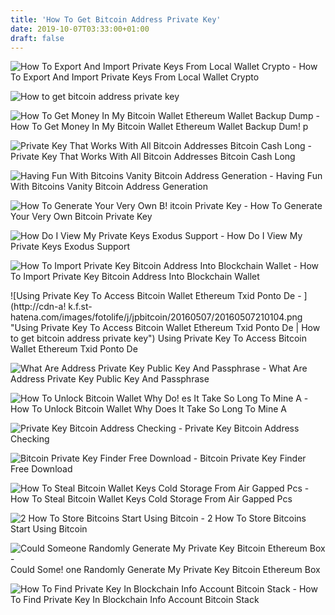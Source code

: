```yaml
---
title: 'How To Get Bitcoin Address Private Key'
date: 2019-10-07T03:33:00+01:00
draft: false
---
```


![How To Export And Import Private Keys From Local Wallet Crypto - ](https://cryptomining-blog.com/wp-content/uploads/2018/03/bitcoin-console.jpg "How To Export And Import Private Keys From Local Wallet Crypto | How to get bitcoin address private key") How To Export And Import Private Keys From Local Wallet Crypto

![How to get bitcoin address private key](https://miro.medium.com/max/1200/1*GI2NDJnhU14lBG-Fc0Magw.png "How to get bitcoin address private key") 

![How To Get Money In My Bitcoin Wallet Ethereum Wallet Backup Dump - ](https://cdn-images-1.medium.com/max/1600/1*aaXg9dMDrsFfkAWadDW3Cw.png "How To Get Money In My Bitcoin Wallet Ethereum Wallet Backup Dump | How to get bitcoin address private key") How To Get Money In My Bitcoin Wallet Ethereum Wallet Backup Dum! p

![Private Key That Works With All Bitcoin Addresses Bitcoin Cash Long - ](https://steemitimages.com/640x0/https://steemitimages.com/DQmVamEkJTv1WFANUjuX2VXPu9LgwF7P8yNYmvSTWNFmL3D/image.png "Private Key That Works With All Bitcoin Addresses Bitcoin Cash Long | How to get bitcoin address private key") Private Key That Works With All Bitcoin Addresses Bitcoin Cash Long

![Having Fun With Bitcoins Vanity Bitcoin Address Generation - ](https://miro.medium.com/max/1200/1*w5FM505Bjvvbkc30pwnTzQ.png "Having Fun With Bitcoins Vanity Bitcoin Address Generation | How to get bitcoin address private key") Having Fun With Bitcoins Vanity Bitcoin Address Generation

![How To Generate Your Very Own B!   itcoin Private Key - ](https://cdn-media-1.freecodecamp.org/images/y5eDywvm3A2NMywdEk2u6pQYUORSP42gtWr2 "How To Generate Your Very Own Bi!   tcoin Private Key | How to get bitcoin address private key") How To Generate Your Very Own Bitcoin Private Key

![How Do I View My Private Keys Exodus Support - ](https://d33v4339jhl8k0.cloudfront.net/docs/assets/59907929042863033a1bf144/images/5c7b343604286350d08890e8/file-fA66jpLjRJ.png "How Do I View My Private Keys Exodus Support | How to get bitcoin address private key") How Do I View My Private Keys Exodus Support

![How To Import Private Key Bitcoin Address Into Blockchain Wallet - ](http://online-blockchain.com/wp-content/uploads/2017/10/how-to-import-private-key-bitcoin-address-into_3-4-1024x576.jpg "How To Import Private Key Bitcoin Address Into Blockchain Wallet | How to get bitcoin address private key") How To Import Private Key Bitcoin Address Into Blockchain Wallet

![Using Private Key To Access Bitcoin Wallet Ethereum Txid Ponto De - ](http://cdn-a!   k.f.st-hatena.com/images/fotolife/j/jpbitcoin/20160507/20160507210104.png "Using Private Key To Access Bitcoin Wallet Ethereum Txid Ponto De | How to get bitcoin address private key") Using Private Key To Access Bitcoin Wallet Ethereum Txid Ponto De

![What Are Address Private Key Public Key And Passphrase - ](https://coinut.com/blog/posts/content/images/2019/01/image-3.png "What Are Address Private Key Public Key And Passphrase | How to get bitcoin address private key") What Are Address Private Key Public Key And Passphrase

![How To Unlock Bitcoin Wallet Why Do!   es It Take So Long To Mine A - ](https://image.slidesharecdn.com/montymetzgerinternetofvalue-171117215330/95/internet-of-value-unlocking-the-powers-of-the-crypto-revolution-41-638.jpg?cb\\\\u003d1510956580 "How To Unlock Bitcoin Wallet Wh!   y Does It Take So Long To Mine A | How to get bitcoin address private key") How To Unlock Bitcoin Wallet Why Does It Take So Long To Mine A

![Private Key Bitcoin Address Checking - ](https://news-cdn.softpedia.com/images/news2/Check-If-Your-Bitcoin-Private-Key-Has-Been-Stolen-407014-2.png "Private Key Bitcoin Address Checking | How to get bitcoin address private key") Private Key Bitcoin Address Checking

![Bitcoin Private Key Finder Free Download - ](http://starexpress.at/img/2613f819816cdfdf84f77ed6cdf86f09.png "Bitcoin Private Key Finder Free Download | How to get bitcoin address private key") Bitcoin Private Key Finder Free Download

![How To Steal Bitcoin Wallet Keys Cold Storage From Air Gapped Pcs - ](https://1.bp.blogspot.com/-d5VoBEnyx3U/Wt5ez6W6xdI/AAAAAAAAwZY/fprLzp3pxK8Nsgg0BhhPxdjB9fPOZM_GQCLcBGAs/s728-e100/steal-bitcoin-keys.png "How To Steal Bitcoin Wallet Keys Cold Storage From Air Gapped Pcs | How to get bitcoin address private key") How To Steal Bitcoin Wallet Keys Cold Storage From Air Gapped Pcs

![2 How To Store Bitcoins Start Using Bitcoin - ](https://i1.wp.com/startusingbitcoin.com/wp-content/uploads/2015/08/private-key-bitcoin-address.png?resize=1024%2C342 "2 How To Store Bitcoins Start Using Bitcoin | How to get bitcoin address private key") 2 How To Store Bitcoins Start Using Bitcoin

![Could Someone Randomly Generate My Private Key Bitcoin Ethereum Box - ](https://coinsutra.com/wp-content/uploads/2017/03/Randomness-of-Private-Key.jpg "Could Someone Randomly Generate My Private Key Bitcoin Ethereum Box | How to get bitcoin address private key") Could Some! one Randomly Generate My Private Key Bitcoin Ethereum Box

![How To Find Private Key In Blockchain Info Account Bitcoin Stack - ](https://i.stack.imgur.com/oYp8o.jpg "How To Find Private Key In Blockchain Info Account Bitcoin Stack | How to get bitcoin address private key") How To Find Private Key In Blockchain Info Account Bitcoin Stack